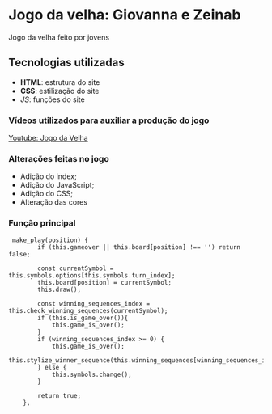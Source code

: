 # Jogo da velha: Giovanna e Zeinab
Jogo da velha feito por jovens

## Tecnologias utilizadas
- **HTML**: estrutura do site
- __CSS__: estilização do site
- *_JS_*: funções do site

### Vídeos utilizados para auxiliar a produção do jogo
[Youtube: Jogo da Velha](https://www.youtube.com/watch?v=M258B1b_pMs)

### Alterações feitas no jogo
- Adição do index;
- Adição do JavaScript;
- Adição do CSS;
- Alteração das cores

### Função principal
```
 make_play(position) {
        if (this.gameover || this.board[position] !== '') return false;

        const currentSymbol = this.symbols.options[this.symbols.turn_index];
        this.board[position] = currentSymbol;
        this.draw();

        const winning_sequences_index = this.check_winning_sequences(currentSymbol);
        if (this.is_game_over()){
            this.game_is_over();
        }
        if (winning_sequences_index >= 0) {
            this.game_is_over();
            this.stylize_winner_sequence(this.winning_sequences[winning_sequences_index]);
        } else {
            this.symbols.change();
        }

        return true;
    },
